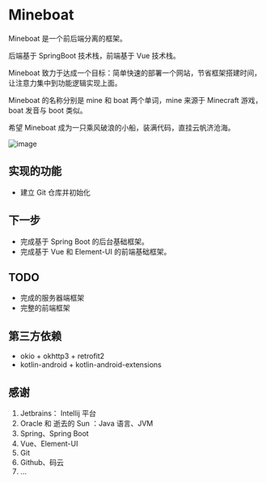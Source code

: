 # Mineboat

Mineboat 是一个前后端分离的框架。

后端基于 SpringBoot 技术栈，前端基于 Vue 技术栈。 

Mineboat 致力于达成一个目标：简单快速的部署一个网站，节省框架搭建时间，让注意力集中到功能逻辑实现上面。 

Mineboat 的名称分别是 mine 和 boat 两个单词，mine 来源于 Minecraft 游戏，boat 发音与 boot 类似。

希望 Mineboat 成为一只乘风破浪的小船，装满代码，直挂云帆济沧海。

![image](https://img.shields.io/badge/build-passing-brightgreen.svg)

## 实现的功能

- 建立 Git 仓库并初始化

## 下一步

- 完成基于 Spring Boot 的后台基础框架。
- 完成基于 Vue 和 Element-UI 的前端基础框架。

## TODO

- 完成的服务器端框架
- 完整的前端框架

## 第三方依赖

- okio + okhttp3 + retrofit2
- kotlin-android + kotlin-android-extensions

## 感谢

1. Jetbrains： Intellij 平台
2. Oracle 和 逝去的 Sun ：Java 语言、JVM
3. Spring、Spring Boot
4. Vue、Element-UI
5. Git
6. Github、码云
7. ...
